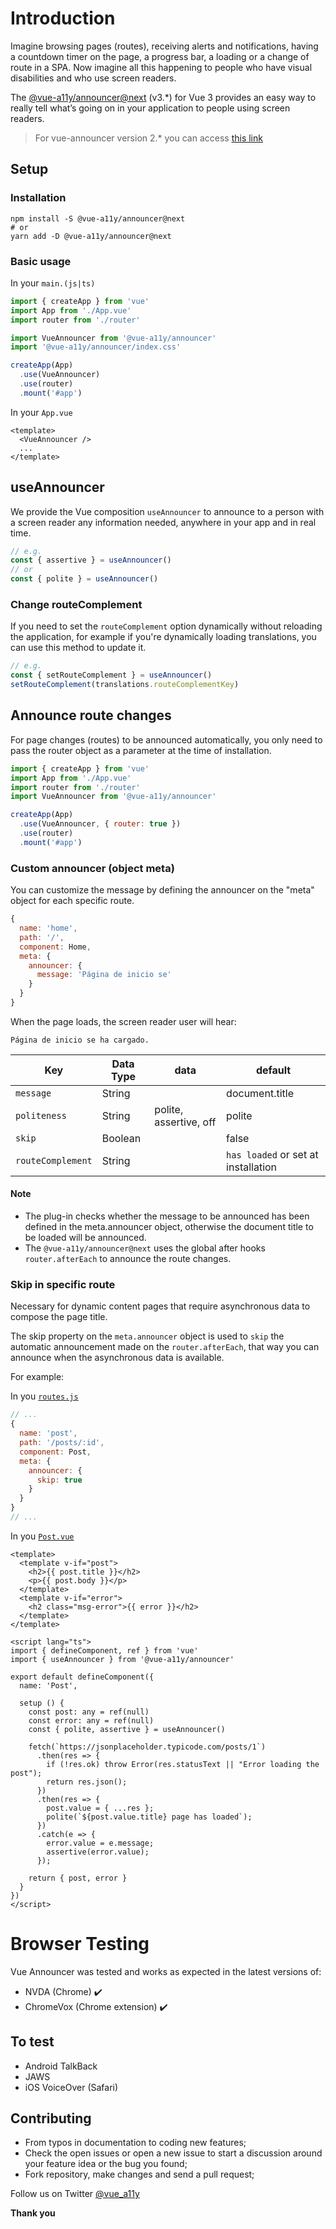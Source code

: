 # Introduction

Imagine browsing pages (routes), receiving alerts and notifications, having a countdown timer on the page, a progress bar, a loading or a change of route in a SPA. Now imagine all this happening to people who have visual disabilities and who use screen readers.  

The [@vue-a11y/announcer@next](https://github.com/vue-a11y/vue-announcer/tree/next) (v3.*) for Vue 3 provides an easy way to really tell what’s going on in your application to people using screen readers.

> For vue-announcer version 2.* you can access [this link](https://github.com/vue-a11y/vue-announcer/tree/master)

## Setup

### Installation

```shell
npm install -S @vue-a11y/announcer@next
# or
yarn add -D @vue-a11y/announcer@next
```

### Basic usage

In your `main.(js|ts)`
```js
import { createApp } from 'vue'
import App from './App.vue'
import router from './router'

import VueAnnouncer from '@vue-a11y/announcer'
import '@vue-a11y/announcer/index.css'

createApp(App)
  .use(VueAnnouncer)
  .use(router)
  .mount('#app')
```

In your `App.vue`

```vue
<template>
  <VueAnnouncer />
  ...
</template>
```

## useAnnouncer

We provide the Vue composition `useAnnouncer` to announce to a person with a screen reader any information needed, anywhere in your app and in real time.

```js
// e.g.
const { assertive } = useAnnouncer()
// or 
const { polite } = useAnnouncer()
```

### Change routeComplement

If you need to set the `routeComplement` option dynamically without reloading the application, for example if you're dynamically loading translations, you can use this method to update it.

```js
// e.g.
const { setRouteComplement } = useAnnouncer()
setRouteComplement(translations.routeComplementKey)
```

## Announce route changes

For page changes (routes) to be announced automatically, you only need to pass the router object as a parameter at the time of installation.

```js
import { createApp } from 'vue'
import App from './App.vue'
import router from './router'
import VueAnnouncer from '@vue-a11y/announcer'

createApp(App)
  .use(VueAnnouncer, { router: true })
  .use(router)
  .mount('#app')
```

### Custom announcer (object meta)

You can customize the message by defining the announcer on the "meta" object for each specific route.

```js
{
  name: 'home',
  path: '/',
  component: Home,
  meta: {
    announcer: {
      message: 'Página de inicio se'
    }
  }
}
```

When the page loads, the screen reader user will hear:

```shell
Página de inicio se ha cargado.
```

Key                | Data Type  | data                      | default                             |
------------------ | ---------- | ------------------------- | ----------------------------------- |
`message`          | String     |                           | document.title                      |
`politeness`       | String     | polite, assertive, off    | polite                              |
`skip`             | Boolean    |                           | false                               |
`routeComplement`  | String     |                           | `has loaded` or set at installation |

#### Note
- The plug-in checks whether the message to be announced has been defined in the meta.announcer object, otherwise the document title to be loaded will be announced.
- The `@vue-a11y/announcer@next` uses the global after hooks `router.afterEach` to announce the route changes.

### Skip in specific route
Necessary for dynamic content pages that require asynchronous data to compose the page title.

The skip property on the `meta.announcer` object is used to `skip` the automatic announcement made on the `router.afterEach`, that way you can announce when the asynchronous data is available.

For example:

In you [`routes.js`](/demo/src/router/routes.ts)

```js
// ...
{
  name: 'post',
  path: '/posts/:id',
  component: Post,
  meta: {
    announcer: {
      skip: true
    }
  }
}
// ...
```

In you [`Post.vue`](/demo/src/pages/Post.vue)

```vue
<template>
  <template v-if="post">
    <h2>{{ post.title }}</h2>
    <p>{{ post.body }}</p>
  </template>
  <template v-if="error">
    <h2 class="msg-error">{{ error }}</h2>
  </template>
</template>

<script lang="ts">
import { defineComponent, ref } from 'vue'
import { useAnnouncer } from '@vue-a11y/announcer'

export default defineComponent({
  name: 'Post',

  setup () {
    const post: any = ref(null)
    const error: any = ref(null)
    const { polite, assertive } = useAnnouncer()

    fetch(`https://jsonplaceholder.typicode.com/posts/1`)
      .then(res => {
        if (!res.ok) throw Error(res.statusText || "Error loading the post");
        return res.json();
      })
      .then(res => {
        post.value = { ...res };
        polite(`${post.value.title} page has loaded`);
      })
      .catch(e => {
        error.value = e.message;
        assertive(error.value);
      });

    return { post, error }
  }
})
</script>
```

# Browser Testing

Vue Announcer was tested and works as expected in the latest versions of:

- NVDA (Chrome) ✔️
- ChromeVox (Chrome extension) ✔️

## To test

- Android TalkBack
- JAWS
- iOS VoiceOver (Safari)

## Contributing
- From typos in documentation to coding new features;
- Check the open issues or open a new issue to start a discussion around your feature idea or the bug you found;
- Fork repository, make changes and send a pull request;

Follow us on Twitter [@vue_a11y](https://twitter.com/vue_a11y)

**Thank you**
